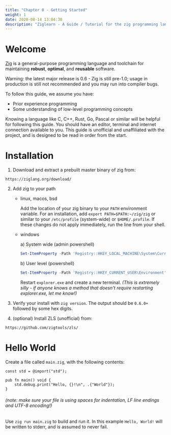 ```yaml
---
title: "Chapter 0 - Getting Started"
weight: 1
date: 2020-08-14 13:04:30
description: "Ziglearn - A Guide / Tutorial for the zig programming language. Install and get started with ziglang here."
---
```


# Welcome

[Zig](https://ziglang.org) is a general-purpose programming language and toolchain for maintaining __robust__, __optimal__, and __reusable__ software.

Warning: the latest major release is 0.6 - Zig is still pre-1.0; usage in production is still not recommended and you may run into compiler bugs.

To follow this guide, we assume you have:
   * Prior experience programming
   * Some understanding of low-level programming concepts

Knowing a language like C, C++, Rust, Go, Pascal or similar will be helpful for following this guide. You should have an editor, terminal and internet connection available to you. This guide is unofficial and unaffiliated with the project, and is designed to be read in order from the start.

# Installation

1.  Download and extract a prebuilt master binary of zig from:
```
https://ziglang.org/download/
```

2. Add zig to your path
   - linux, macos, bsd

		Add the location of your zig binary to your `PATH` environment variable. For an installation, add `export PATH=$PATH:~/zig/zig` or similar to your `/etc/profile` (system-wide) or `$HOME/.profile`. If these changes do not apply immediately, run the line from your shell.
   - windows

		a) System wide (admin powershell)

		```powershell
		Set-ItemProperty -Path 'Registry::HKEY_LOCAL_MACHINE\System\CurrentControlSet\Control\Session Manager\Environment'-Name PATH -Value ((Get-ItemProperty -Path 'Registry::HKEY_LOCAL_MACHINE\System\CurrentControlSet\Control\Session Manager\Environment' -Name PATH).path + ";C:\example\zig-windows-x86_64")
		```

		b) User level (powershell)

		```powershell
		Set-ItemProperty -Path 'Registry::HKEY_CURRENT_USER\Environment'-Name PATH -Value ((Get-ItemProperty -Path 'Registry::HKEY_CURRENT_USER\Environment' -Name PATH).path + ";C:\example\zig-windows-x86_64")
		```

		Restart `explorer.exe` and create a new terminal. *(This is extremely silly - if anyone knows a method that doesn't require restarting explorer.exe, let me know!)*

3. Verify your install with `zig version`. The output should be `0.6.0+` followed by some hex digits.

4. (optional) Install ZLS (unofficial) from:
```
https://github.com/zigtools/zls/
```

# Hello World

Create a file called `main.zig`, with the following contents:

```zig
const std = @import("std");

pub fn main() void {
    std.debug.print("Hello, {}!\n", .{"World"});
}
```
###### (note: make sure your file is using spaces for indentation, LF line endings and UTF-8 encoding!)

Use `zig run main.zig` to build and run it. In this example `Hello, World!` will be written to stderr, and is assumed to never fail.